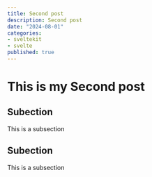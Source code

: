 ```yaml
---
title: Second post
description: Second post
date: "2024-08-01"
categories: 
- sveltekit
- svelte
published: true
---
```





# This is my Second post
## Subection

This is a subsection

## Subection

This is a subsection



